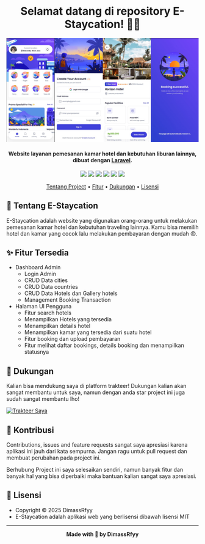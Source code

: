 
<h1 align="center">Selamat datang di repository E-Staycation! 👋🏻</h1>

![SportCenter-Preview](https://github.com/DimassRfyy/E-Staycation/blob/main/public/assets/images/photos/preview.jpeg?raw=true)

<p></p>

<h4 align="center">Website layanan pemesanan kamar hotel dan kebutuhan liburan lainnya, dibuat dengan <a href="https://laravel.com/" target="_blank">Laravel</a>.
</h4>

<p></p>

<p align="center">
	<img src="https://img.shields.io/github/issues/DimassRfyy/E-Staycation?style=flat-square">
	<img src="https://img.shields.io/github/stars/DimassRfyy/E-Staycation?style=flat-square"> 
	<img src="https://img.shields.io/github/forks/DimassRfyy/E-Staycation?style=flat-square">
	<img src="https://img.shields.io/github/license/DimassRfyy/E-Staycation?style=flat-square">
	<img src="https://img.shields.io/badge/maintained%3F-yes-green.svg?style=flat-square">
	<img src="https://img.shields.io/github/followers/DimassRfyy.svg?style=flat-square&label=followers">
</p>

<p align="center">
  <a href="#tentang">Tentang Project</a> •
  <a href="#fitur">Fitur</a> •
  <a href="#dukungan">Dukungan</a> •
  <a href="#lisensi">Lisensi</a>
</p>

<p></p>

<h2 id="tentang">🛌 Tentang E-Staycation</h2>

E-Staycation adalah website yang digunakan orang-orang untuk melakukan pemesanan kamar hotel dan kebutuhan traveling lainnya. Kamu bisa memilih hotel dan kamar yang cocok lalu melakukan pembayaran dengan mudah 😍.

<p></p>

<h2 id="fitur">✨ Fitur Tersedia</h2>

- Dashboard Admin
  - Login Admin
  - CRUD Data cities
  - CRUD Data countries
  - CRUD Data Hotels dan Gallery hotels
  - Management Booking Transaction
- Halaman UI Pengguna
  - Fitur search hotels
  - Menampilkan Hotels yang tersedia
  - Menampilkan details hotel
  - Menampilkan kamar yang tersedia dari suatu hotel
  - Fitur booking dan upload pembayaran
  - Fitur melihat daftar bookings, details booking dan menampilkan statusnya

<p></p>

<h2 id="dukungan">💌 Dukungan</h2>

Kalian bisa mendukung saya di platform trakteer! Dukungan kalian akan sangat membantu untuk saya, namun dengan anda star project ini juga sudah sangat membantu lho!

<p></p>

<a href="https://trakteer.id/dimassrfyy" target="_blank"><img id="wse-buttons-preview" src="https://cdn.trakteer.id/images/embed/trbtn-red-5.png" height="40" style="border:0px;height:40px;" alt="Trakteer Saya"></a>

<p></p>

<h2 id="kontribusi">🤝 Kontribusi</h2>

Contributions, issues and feature requests sangat saya apresiasi karena aplikasi ini jauh dari kata sempurna. Jangan ragu untuk pull request dan membuat perubahan pada project ini.

Berhubung Project ini saya selesaikan sendiri, namun banyak fitur dan banyak hal yang bisa diperbaiki maka bantuan kalian sangat saya apresiasi.

<p></p>

<h2 id="lisensi">📝 Lisensi</h2>

- Copyright © 2025 DimassRfyy
- E-Staycation adalah aplikasi web yang berlisensi dibawah lisensi MIT

---

**<p align="center">Made with 🍵 by DimassRfyy</p>**
